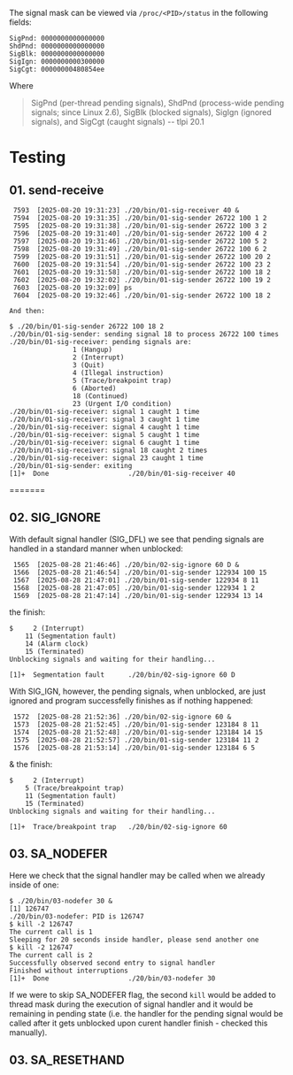 The signal mask can be viewed via `/proc/<PID>/status` in the following fields:
```
SigPnd: 0000000000000000
ShdPnd: 0000000000000000
SigBlk: 0000000000000000
SigIgn: 0000000000300000
SigCgt: 00000000480854ee
```
Where
> SigPnd (per-thread pending signals), ShdPnd (process-wide pending
> signals; since Linux 2.6), SigBlk (blocked signals), SigIgn (ignored signals), and
> SigCgt (caught signals)
> -- tlpi 20.1
# Testing
## 01. send-receive
```
 7593  [2025-08-20 19:31:23] ./20/bin/01-sig-receiver 40 &
 7594  [2025-08-20 19:31:35] ./20/bin/01-sig-sender 26722 100 1 2
 7595  [2025-08-20 19:31:38] ./20/bin/01-sig-sender 26722 100 3 2
 7596  [2025-08-20 19:31:40] ./20/bin/01-sig-sender 26722 100 4 2
 7597  [2025-08-20 19:31:46] ./20/bin/01-sig-sender 26722 100 5 2
 7598  [2025-08-20 19:31:49] ./20/bin/01-sig-sender 26722 100 6 2
 7599  [2025-08-20 19:31:51] ./20/bin/01-sig-sender 26722 100 20 2
 7600  [2025-08-20 19:31:54] ./20/bin/01-sig-sender 26722 100 23 2
 7601  [2025-08-20 19:31:58] ./20/bin/01-sig-sender 26722 100 18 2
 7602  [2025-08-20 19:32:02] ./20/bin/01-sig-sender 26722 100 19 2
 7603  [2025-08-20 19:32:09] ps
 7604  [2025-08-20 19:32:46] ./20/bin/01-sig-sender 26722 100 18 2

And then:

$ ./20/bin/01-sig-sender 26722 100 18 2
./20/bin/01-sig-sender: sending signal 18 to process 26722 100 times
./20/bin/01-sig-receiver: pending signals are:
                1 (Hangup)
                2 (Interrupt)
                3 (Quit)
                4 (Illegal instruction)
                5 (Trace/breakpoint trap)
                6 (Aborted)
                18 (Continued)
                23 (Urgent I/O condition)
./20/bin/01-sig-receiver: signal 1 caught 1 time
./20/bin/01-sig-receiver: signal 3 caught 1 time
./20/bin/01-sig-receiver: signal 4 caught 1 time
./20/bin/01-sig-receiver: signal 5 caught 1 time
./20/bin/01-sig-receiver: signal 6 caught 1 time
./20/bin/01-sig-receiver: signal 18 caught 2 times
./20/bin/01-sig-receiver: signal 23 caught 1 time
./20/bin/01-sig-sender: exiting
[1]+  Done                    ./20/bin/01-sig-receiver 40
```
=======

## 02. SIG_IGNORE
With default signal handler (SIG_DFL) we see that pending signals are handled in
a standard manner when unblocked:
```
 1565  [2025-08-28 21:46:46] ./20/bin/02-sig-ignore 60 D &
 1566  [2025-08-28 21:46:54] ./20/bin/01-sig-sender 122934 100 15
 1567  [2025-08-28 21:47:01] ./20/bin/01-sig-sender 122934 8 11
 1568  [2025-08-28 21:47:05] ./20/bin/01-sig-sender 122934 1 2
 1569  [2025-08-28 21:47:14] ./20/bin/01-sig-sender 122934 13 14
```
the finish:
```
$     2 (Interrupt)
    11 (Segmentation fault)
    14 (Alarm clock)
    15 (Terminated)
Unblocking signals and waiting for their handling...

[1]+  Segmentation fault      ./20/bin/02-sig-ignore 60 D
```

With SIG_IGN, however, the pending signals, when unblocked, are just ignored and
program successfelly finishes as if nothing happened:
```
 1572  [2025-08-28 21:52:36] ./20/bin/02-sig-ignore 60 &
 1573  [2025-08-28 21:52:45] ./20/bin/01-sig-sender 123184 8 11
 1574  [2025-08-28 21:52:48] ./20/bin/01-sig-sender 123184 14 15
 1575  [2025-08-28 21:52:57] ./20/bin/01-sig-sender 123184 11 2
 1576  [2025-08-28 21:53:14] ./20/bin/01-sig-sender 123184 6 5
```
& the finish:
```
$     2 (Interrupt)
    5 (Trace/breakpoint trap)
    11 (Segmentation fault)
    15 (Terminated)
Unblocking signals and waiting for their handling...

[1]+  Trace/breakpoint trap   ./20/bin/02-sig-ignore 60
```

## 03. SA_NODEFER
Here we check that the signal handler may be called when we already inside of
one:
```
$ ./20/bin/03-nodefer 30 &
[1] 126747
./20/bin/03-nodefer: PID is 126747
$ kill -2 126747
The current call is 1
Sleeping for 20 seconds inside handler, please send another one
$ kill -2 126747
The current call is 2
Successfully observed second entry to signal handler
Finished without interruptions
[1]+  Done                    ./20/bin/03-nodefer 30
```
If we were to skip SA_NODEFER flag, the second `kill` would be added to thread
mask during the execution of signal handler and it would be remaining in pending
state (i.e. the handler for the pending signal would be called after it gets
unblocked upon curent handler finish - checked this manually).

## 03. SA_RESETHAND
